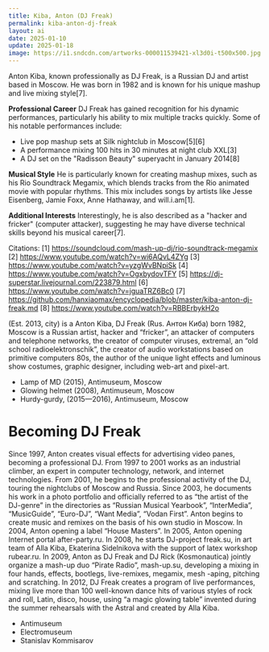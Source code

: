 ```yaml
---
title: Kiba, Anton (DJ Freak)
permalink: kiba-anton-dj-freak
layout: ai
date: 2025-01-10
update: 2025-01-18
image: https://i1.sndcdn.com/artworks-000011539421-xl3d0i-t500x500.jpg
---
```


Anton Kiba, known professionally as DJ Freak, is a Russian DJ and artist based in Moscow. He was born in 1982 and is known for his unique mashup and live mixing style[7].

**Professional Career**
DJ Freak has gained recognition for his dynamic performances, particularly his ability to mix multiple tracks quickly. Some of his notable performances include:
- Live pop mashup sets at Silk nightclub in Moscow[5][6]
- A performance mixing 100 hits in 30 minutes at night club XXL[3]
- A DJ set on the "Radisson Beauty" superyacht in January 2014[8]

**Musical Style**
He is particularly known for creating mashup mixes, such as his Rio Soundtrack Megamix, which blends tracks from the Rio animated movie with popular rhythms. This mix includes songs by artists like Jesse Eisenberg, Jamie Foxx, Anne Hathaway, and will.i.am[1].

**Additional Interests**
Interestingly, he is also described as a "hacker and fricker" (computer attacker), suggesting he may have diverse technical skills beyond his musical career[7].

Citations:
[1] https://soundcloud.com/mash-up-dj/rio-soundtrack-megamix
[2] https://www.youtube.com/watch?v=wi6AQvL4ZYg
[3] https://www.youtube.com/watch?v=yzgWvBNpiSk
[4] https://www.youtube.com/watch?v=OgxbydovTFY
[5] https://dj-superstar.livejournal.com/223879.html
[6] https://www.youtube.com/watch?v=jguaTRZ6Bc0
[7] https://github.com/hanxiaomax/encyclopedia/blob/master/kiba-anton-dj-freak.md
[8] https://www.youtube.com/watch?v=RBBErbykH2o

(Est. 2013, city) is a Anton Kiba, DJ Freak (Rus. Антон Киба) born 1982, Moscow is a Russian artist, hacker and “fricker”, an attacker of computers and telephone networks, the creator of computer viruses, extremal, an “old school radioelektronschik”, the creator of audio workstations based on primitive computers 80s, the author of the unique light effects and luminous show costumes, graphic designer, including web-art and pixel-art.

+ Lamp of MD (2015), Antimuseum, Moscow
+ Glowing helmet (2008), Antimuseum, Moscow
+ Hurdy-gurdy, (2015—2016), Antimuseum, Moscow

# Becoming DJ Freak

Since 1997, Anton creates visual effects for advertising video panes, becoming a professional DJ. From 1997 to 2001 works as an industrial climber, an expert in computer technology, network, and internet technologies. From 2001, he begins to the professional activity of the DJ, touring the nightclubs of Moscow and Russia. Since 2003, he documents his work in a photo portfolio and officially referred to as “the artist of the DJ-genre” in the directories as “Russian Musical Yearbook”, “InterMedia”, “MusicGuide”, “Euro-DJ”, “Want Media”, “Vodan First”. Anton begins to create music and remixes on the basis of his own studio in Moscow. In 2004, Anton opening a label “House Masters”. In 2005, Anton opening Internet portal after-party.ru. In 2008, he starts DJ-project freak.su, in art team of Alla Kiba, Ekaterina Sidelnikova with the support of latex workshop rubear.ru. In 2009, Anton as DJ Freak and DJ Rick (Kosmonautica) jointly organize a mash-up duo “Pirate Radio”, mash-up.su, developing a mixing in four hands, effects, bootlegs, live-remixes, megamix, mesh -aping, pitching and scratching. In 2012, DJ Freak creates a program of live performances, mixing live more than 100 well-known dance hits of various styles of rock and roll, Latin, disco, house, using “a magic glowing table” invented during the summer rehearsals with the Astral and created by Alla Kiba.

+ Antimuseum
+ Electromuseum
+ Stanislav Kommisarov
